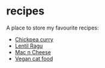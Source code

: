 # recipes
A place to store my favourite recipes:

- [Chickpea curry](https://github.com/jamdelion/recipes/blob/main/chickpea-curry.md)
- [Lentil Ragu](https://github.com/jamdelion/recipes/blob/main/lentil-ragu.md)
- [Mac n Cheese](https://github.com/jamdelion/recipes/blob/main/mac-n-cheese.md)
- [Vegan cat food](https://github.com/jamdelion/recipes/blob/main/vegan-cat-food.md)

